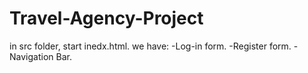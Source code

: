 # Travel-Agency-Project

in src folder, start inedx.html.
we have:
-Log-in form.
-Register form.
-Navigation Bar.
